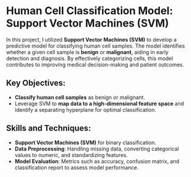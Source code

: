 # Human Cell Classification Model: Support Vector Machines (SVM)

In this project, I utilized **Support Vector Machines (SVM)** to develop a predictive model for classifying human cell samples. The model identifies whether a given cell sample is **benign** or **malignant**, aiding in early detection and diagnosis. By effectively categorizing cells, this model contributes to improving medical decision-making and patient outcomes.

## Key Objectives:
- **Classify human cell samples** as benign or malignant.
- Leverage SVM to **map data to a high-dimensional feature space** and identify a separating hyperplane for optimal classification.

## Skills and Techniques:
- **Support Vector Machines (SVM)** for binary classification.
- **Data Preprocessing**: Handling missing data, converting categorical values to numeric, and standardizing features.
- **Model Evaluation**: Metrics such as accuracy, confusion matrix, and classification report to assess model performance.
